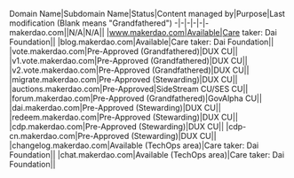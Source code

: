 Domain Name|Subdomain Name|Status|Content managed by|Purpose|Last modification
(Blank means 
"Grandfathered")
-|-|-|-|-|-
makerdao.com||N/A|N/A||
|www.makerdao.com|Available|Care taker: Dai Foundation||
|blog.makerdao.com|Available|Care taker: Dai Foundation||
|vote.makerdao.com|Pre-Approved (Grandfathered)|DUX CU||
|v1.vote.makerdao.com|Pre-Approved (Grandfathered)|DUX CU||
|v2.vote.makerdao.com|Pre-Approved (Grandfathered)|DUX CU||
|migrate.makerdao.com|Pre-Approved (Stewarding)|DUX CU||
|auctions.makerdao.com|Pre-Approved|SideStream CU/SES CU||
|forum.makerdao.com|Pre-Approved (Grandfathered)|GovAlpha CU||
|dai.makerdao.com|Pre-Approved (Stewarding)|DUX CU||
|redeem.makerdao.com|Pre-Approved (Stewarding)|DUX CU||
|cdp.makerdao.com|Pre-Approved (Stewarding)|DUX CU||
|cdp-cn.makerdao.com|Pre-Approved (Stewarding)|DUX CU||
|changelog.makerdao.com|Available (TechOps area)|Care taker: Dai Foundation||
|chat.makerdao.com|Available (TechOps area)|Care taker: Dai Foundation||